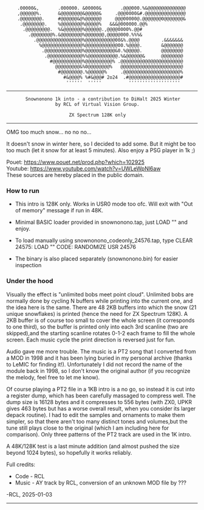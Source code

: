        
        .00000&,       .000000. &00000&       .@@@000.%&@@@@@@@@@@@@@@       
        ,@@@@@@%.      &@@@@@@@@&@@@@@&     .@@@0000&#.@@@@@@@@@@@@@@@       
        .@@@@@@@@.     #@@@@@@&@%@@@@@@     @@@00000@.@@@@@@@0@@@@@@@&        
         .@@@@@@@@.    %@@@@@@@@%@@@@@%   &&&@000000.@@%                    
          .@@@@@@@@@.  %&@@@@@@@%@@@@@@.,@@@@0000%.@@#       
            .@@@@@@@@%.&@@@@@@@@%@@@@@@@,@@@@@000.%%%&                 
              .@@@@@@@@@@@@@@@@@%@@@@@@@@@@@00&%.@@@@        .&&&&&&&       
                %@@@@@@@@@@@@@@@%@@@@@@@@@@@@00.%@@@@.       &@@@@@@@   
                 .@@@@@@@@@@@@@@%@@@@@@@@@@@&0.%@@@@@.       @@@@@@@@       
                  .@@@@@@@@@@@@@%%@@@@@@@@@@@.%&@@@@@@&      @@@@@@@@       
                    #@@@@@@@@@@@%@@@@@@@@@@% .@@@@@@@@@@@@@@@@@@@@@@@       
                      @@@@@@@@@&%0@@@@@@@@%   @@@@@@@@@@@@@@@@@@@@@@@      
                       #@@@@@@@@.%@@@@@@%     .@@@@@@@@@@@@@@@@@@@@@%     
                         #&@@@@% %#&@@@# 2o24  .#@@@@@@@@@@@@@@@@@@@#       
                          ''''''  '''''          ''''''''''''''''''' 
-------- ------ ----- ---- --- -- - - -- --- ---- ----- ------ ------- --------

           Snownonono 1k into - a contribution to DiHalt 2025 Winter
                      by RCL of Virtual Vision Group.

                           ZX Spectrum 128K only

-------- ------ ----- ---- --- -- - - -- --- ---- ----- ------ ------- --------

  OMG too much snow... no no no...

  It doesn't snow in winter here, so I decided to add some. But it might be too
too much (let it snow for at least 5 minutes). Also enjoy a PSG player in 1k ;)

  Pouet: https://www.pouet.net/prod.php?which=102925 \
  Youtube: https://www.youtube.com/watch?v=UWLeWpNl6aw \
  These sources are hereby placed in the public domain.

### How to run

  - This intro is 128K only. Works in USR0 mode too ofc. 
    Will exit with "Out of memory" message if run in 48K.

  - Minimal BASIC loader provided in snownonono.tap, just LOAD "" and enjoy.

  - To load manually using snownonono_codeonly_24576.tap, type
     CLEAR 24575: LOAD "" CODE: RANDOMIZE USR 24576

  - The binary is also placed separately (snownonono.bin) for easier inspection


### Under the hood

   Visually the effect is "unlimited bobs meet point cloud". Unlimited bobs are
normally done by cycling N buffers while printing into the current one, and the
idea here is the same. There are 48 2KB buffers into which the snow (21 unique
snowflakes) is printed (hence the need for ZX Spectrum 128K). A 2KB buffer is of
course too small to cover the whole screen (it corresponds to one third), so the
buffer is printed only into each 3rd scanline (two are skipped),and the starting
scanline rotates 0-1-2 each frame to fill the whole screen. Each music cycle the
print direction is reversed just for fun.

   Audio gave me more trouble. The music is a PT2 song that I converted from a
MOD in 1998 and it has been lying buried in my personal archive (thanks to LeMIC
for finding it!). Unfortunately I did not record the name of the module back in
1998, so I don't know the original author (if you recognize the melody, feel
free to let me know).

   Of course playing a PT2 file in a 1KB intro is a no go, so instead it is cut
into a register dump, which has been carefully massaged to compress well. The
dump size is 16128 bytes and it compresses to 556 bytes (with ZX0, UPKR gives
463 bytes but has a worse overall result, when you consider its larger depack
routine). I had to edit the samples and ornaments to make them simpler, so that
there aren't too many distinct tones and volumes,but the tune still plays close
to the original (which I am including here for comparison). Only three patterns
of the PT2 track are used in the 1K intro.

   A 48K/128K test is a last minute addition (and almost pushed the size beyond
1024 bytes), so hopefully it works reliably.

  Full credits:
  - Code - RCL
  - Music - AY track by RCL, conversion of an unknown MOD file by ???

 -RCL, 2025-01-03
------------------ ----- ---- --- -- -  
